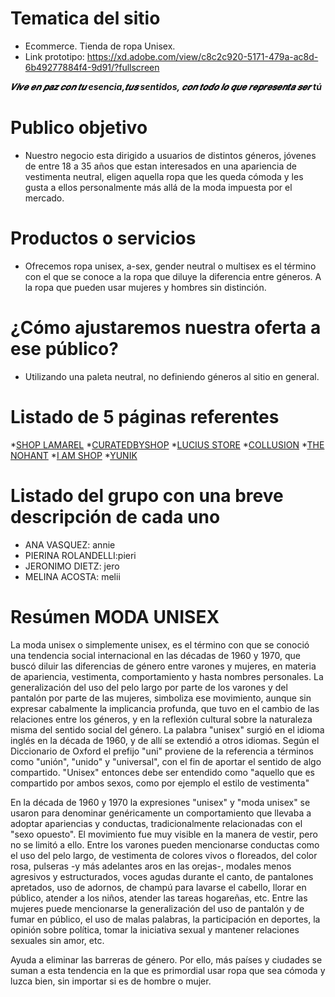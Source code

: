 # Tematica del sitio
- Ecommerce. Tienda de ropa Unisex. 
- Link prototipo: https://xd.adobe.com/view/c8c2c920-5171-479a-ac8d-6b49277884f4-9d91/?fullscreen

***𝑽𝒊𝒗𝒆 𝒆𝒏 𝒑𝒂𝒛 𝒄𝒐𝒏 𝒕𝒖 esencia,𝒕𝒖𝒔 sentidos, 𝒄𝒐𝒏 𝒕𝒐𝒅𝒐 𝒍𝒐 𝒒𝒖𝒆 𝒓𝒆𝒑𝒓𝒆𝒔𝒆𝒏𝒕𝒂 𝒔𝒆𝒓 tú***

# Publico objetivo
- Nuestro negocio esta dirigido a usuarios de distintos géneros, jóvenes de entre 18 a 35 años que estan interesados en una apariencia de vestimenta neutral, eligen aquella ropa que les queda cómoda y les gusta a ellos personalmente más allá de la moda impuesta por el mercado. 

# Productos o servicios
- Ofrecemos ropa unisex, a-sex, gender neutral o multisex es el término con el que se conoce a la ropa que diluye la diferencia entre géneros. A la ropa que pueden usar mujeres y hombres sin distinción.

# ¿Cómo ajustaremos nuestra oferta a ese público?
- Utilizando una paleta neutral, no definiendo géneros al sitio en general.

# Listado de 5 páginas referentes
*[SHOP LAMAREL](https://shoplamarel.com/)
*[CURATEDBYSHOP](https://curatedbyshop.com/shop/)
*[LUCIUS STORE](https://www.luciusstore.com/)
*[COLLUSION](https://www.collusion.com/)
*[THE NOHANT](http://the-nohant.com/product/)
*[I AM SHOP](http://en.iamshop-online.com/)
*[YUNIK](https://yunikstore.com/)

# Listado del grupo con una breve descripción de cada uno
* ANA VASQUEZ: annie
* PIERINA ROLANDELLI:pieri
* JERONIMO DIETZ: jero
* MELINA ACOSTA: melii


# Resúmen MODA UNISEX

La moda unisex o simplemente unisex, es el término con que se conoció una tendencia social internacional en las décadas de 1960 y 1970, que buscó diluir las diferencias de género entre varones y mujeres, en materia de apariencia, vestimenta, comportamiento y hasta nombres personales. La generalización del uso del pelo largo por parte de los varones y del pantalón por parte de las mujeres, simboliza ese movimiento, aunque sin expresar cabalmente la implicancia profunda, que tuvo en el cambio de las relaciones entre los géneros, y en la reflexión cultural sobre la naturaleza misma del sentido social del género. La palabra "unisex" surgió en el idioma inglés en la década de 1960, y de allí se extendió a otros idiomas. Según el Diccionario de Oxford el prefijo "uni" proviene de la referencia a términos como "unión", "unido" y "universal", con el fin de aportar el sentido de algo compartido. "Unisex" entonces debe ser entendido como "aquello que es compartido por ambos sexos, como por ejemplo el estilo de vestimenta"

En la década de 1960 y 1970 la expresiones "unisex" y "moda unisex" se usaron para denominar genéricamente un comportamiento que llevaba a adoptar apariencias y conductas, tradicionalmente relacionadas con el "sexo opuesto". El movimiento fue muy visible en la manera de vestir, pero no se limitó a ello. Entre los varones pueden mencionarse conductas como el uso del pelo largo, de vestimenta de colores vivos o floreados, del color rosa, pulseras -y más adelantes aros en las orejas-, modales menos agresivos y estructurados, voces agudas durante el canto, de pantalones apretados, uso de adornos, de champú para lavarse el cabello, llorar en público, atender a los niños, atender las tareas hogareñas, etc. Entre las mujeres puede mencionarse la generalización del uso de pantalón y de fumar en público, el uso de malas palabras, la participación en deportes, la opinión sobre política, tomar la iniciativa sexual y mantener relaciones sexuales sin amor, etc.

Ayuda a eliminar las barreras de género. Por ello, más países y ciudades se suman a esta tendencia en la que es primordial usar ropa que sea cómoda y luzca bien, sin importar si es de hombre o mujer.
